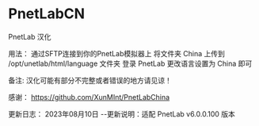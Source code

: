 # PnetLabCN
PnetLab 汉化

用法：
通过SFTP连接到你的PnetLab模拟器上
将文件夹 China 上传到 /opt/unetlab/html/language 文件夹
登录 PnetLab 更改语言设置为 China 即可

备注:
汉化可能有部分不完整或者错误的地方请见谅！

感谢：
https://github.com/XunMInt/PnetLabChina

更新日志：
2023年08月10日
--更新说明：适配 PnetLab v6.0.0.100 版本
